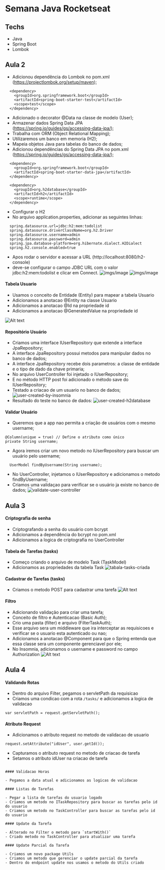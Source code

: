 # Semana Java Rocketseat

## Techs

- Java
- Spring Boot
- Lombok

## Aula 2

  - Adicionou dependência do Lombok no pom.xml (https://projectlombok.org/setup/maven);
 
  ```
    <dependency>
      <groupId>org.springframework.boot</groupId>
      <artifactId>spring-boot-starter-test</artifactId>
      <scope>test</scope>
    </dependency>
  ```

  - Adicionado o decorator @Data na classe de modelo (User);
  - Armazenar dados Spring Data JPA (https://spring.io/guides/gs/accessing-data-jpa/);
  - Trabalha com ORM (Object Relational Mapping);
  - Utilizaremos um banco em memoria (H2);
  - Mapeia objetos Java para tabelas do banco de dados;
  - Adicionou dependências do Spring Data JPA no pom.xml (https://spring.io/guides/gs/accessing-data-jpa/);
    

  ```
    <dependency>
      <groupId>org.springframework.boot</groupId>
      <artifactId>spring-boot-starter-data-jpa</artifactId>
    </dependency>

    <dependency>
      <groupId>org.h2database</groupId>
      <artifactId>h2</artifactId>
      <scope>runtime</scope>
    </dependency>
  ```

  - Configurar o H2 
  - No arquivo application.properties, adicionar as seguintes linhas:
    
  ```
    spring.datasource.url=jdbc:h2:mem:todolist
    spring.datasource.driverClassName=org.h2.Driver
    spring.datasource.username=admin
    spring.datasource.password=admin
    spring.jpa.database-platform=org.hibernate.dialect.H2Dialect
    spring.h2.console.enabled=true
  ```

  - Apos rodar o servidor e acessar a URL (http://localhost:8080/h2-console)
  - deve-se configurar o campo JDBC URL com o valor jdbc:h2:mem:todolist e clicar em Connect. 
  ![imgs/image](https://github.com/rbpolim/supply-marine/assets/66570560/030237cb-fb73-4741-9d38-92a1161667f6)
  ![imgs/image](https://github.com/rbpolim/supply-marine/assets/66570560/3f4b3841-5b7f-4c86-a730-7f1e19179dc4)

#### Tabela Usuario

  - Usamos o conceito de Entidade (Entity) para mapear a tabela Usuario
  - Adicionamos a anotacao @Entity na classe Usuario
  - Adicionamos a anotacao @Id na propriedade id
  - Adicionamos a anotacao @GeneratedValue na propriedade id

  ![Alt text](imgs/image-2.png)

#### Repositório Usuário

  - Criamos uma interface IUserRepository que extende a interface JpaRepository;
  - A interface JpaRepository possui metodos para manipular dados no banco de dados;
  - A interface JpaRepository recebe dois parametros: a classe de entidade e o tipo de dado da chave primaria;
  - No arquivo UserController foi injetado o IUserRepository;
  - E no método HTTP post foi adicionado o método save do IUserRepository;
  - Testado a criacao de um usuario no banco de dados;
  ![user-created-by-insomnia](imgs/image-3.png)
  - Resultado do teste no banco de dados:
  ![user-created-h2database](imgs/image-4.png)

#### Validar Usuário

  - Queremos que a app nao permita a criação de usuários com o mesmo username;
  
  ```
  @Column(unique = true) // Define o atributo como único
  private String username;
  ```

  - Agora iremos criar um novo metodo no IUserRepository para buscar um usuário pelo username;
  
  ```
    UserModel findByUsername(String username);
  ```

  - No UserController, injetamos o IUserRepository e adicionamos o metodo findByUsername;
  - Criamos uma validaçao para verificar se o usuário ja existe no banco de dados;
  ![validate-user-controller](imgs/image-5.png)


## Aula 3

 #### Criptografia de senha
  
  - Criptografando a senha do usuário com bcrypt
  - Adicionamos a dependência do bcrypt no pom.xml
  - Adicionamos a logica de criptografia no UserController

#### Tabela de Tarefas (tasks)

  - Começo criando o arquivo de modelo Task (TaskModel)
  - Adicionamos as propriedades da tabela Task
  ![tabala-tasks-criada](imgs/image-6.png)

#### Cadastrar de Tarefas (tasks)

  - Criamos o metodo POST para cadastrar uma tarefa
  ![Alt text](imgs/image-7.png)

#### Filtro

  - Adicionando validação para criar uma tarefa;
  - Conceito de filtro e Autenticacao (Basic Auth);
  - Crio uma pasta (filter) e arquivo (FilterTaskAuth);
  - Esse arquivo sera um middleware que ira interceptar as requisicoes e verificar se o usuario esta autenticado ou nao;
  - Adicionamos a anotacao @Component para que o Spring entenda que essa classe sera um componente gerenciavel por ele;
  - No Insomnia, adicionamos o username e password no campo Authorization
  ![Alt text](imgs/image-8.png)

## Aula 4

#### Validando Rotas

  - Dentro do arquivo Filter, pegamos o servletPath da requisicao
  - Criamos uma condicao com a rota `/tasks/` e adicionamos a logica de validacao
  
  ```
  var servletPath = request.getServletPath();
  ```

#### Atributo Request

  - Adicionamos o atributo request no metodo de validacao de usuario
  ```
  request.setAttribute("idUser", user.getId());
  ```
  - Capturamos o atributo request no metodo de criacao de tarefa
  - Setamos o atributo idUser na criacao de tarefa
  ```

#### Validacao Horas

  - Pegamos a data atual e adicionamos as logicas de validacao

#### Listas de Tarefas

  - Pegar a lista de tarefas do usuario logado
  - Criamos um metodo no ITaskRepository para buscar as tarefas pelo id do usuario
  - Criamos um metodo no TaskController para buscar as tarefas pelo id do usuario

#### Update da Tarefa

  - Alterado no Filter o metodo para `startWith()`
  - Criado metodo no TaskController para atualizar uma tarefa

#### Update Parcial da Tarefa

  - Criamos um novo package Utils
  - Criamos um metodo que gerenciar o update parcial da tarefa
  - Dentro do endpoint update nos usamos o metodo do Utils criado
